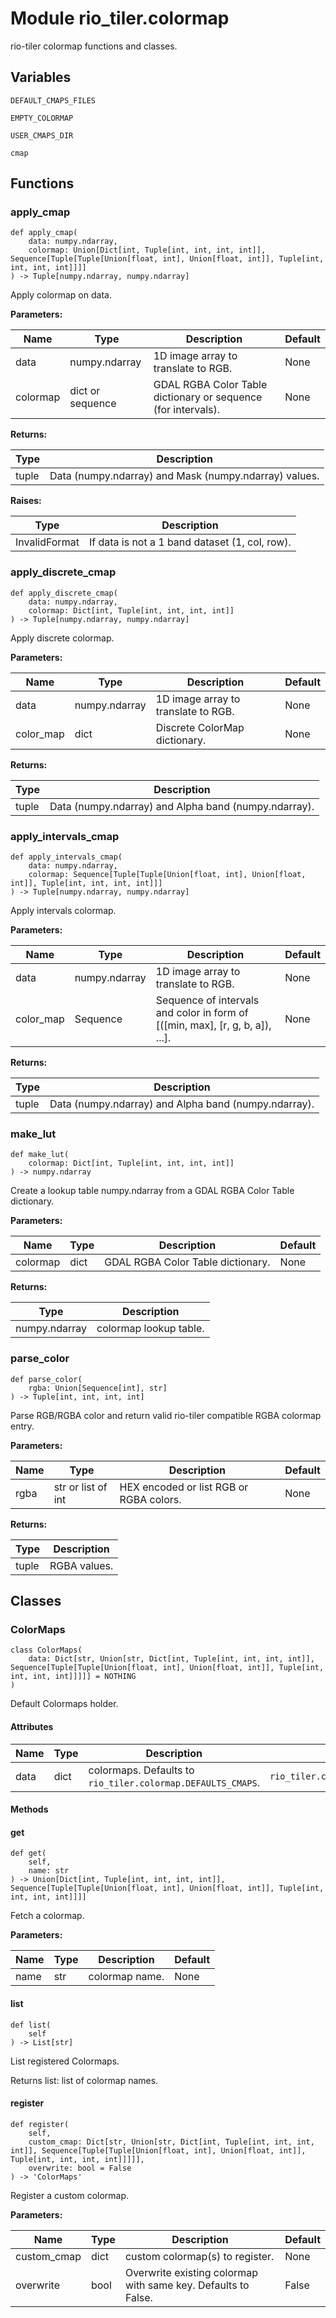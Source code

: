 # Module rio_tiler.colormap

rio-tiler colormap functions and classes.

## Variables

```python3
DEFAULT_CMAPS_FILES
```

```python3
EMPTY_COLORMAP
```

```python3
USER_CMAPS_DIR
```

```python3
cmap
```

## Functions

    
### apply_cmap

```python3
def apply_cmap(
    data: numpy.ndarray,
    colormap: Union[Dict[int, Tuple[int, int, int, int]], Sequence[Tuple[Tuple[Union[float, int], Union[float, int]], Tuple[int, int, int, int]]]]
) -> Tuple[numpy.ndarray, numpy.ndarray]
```

Apply colormap on data.

**Parameters:**

| Name | Type | Description | Default |
|---|---|---|---|
| data | numpy.ndarray | 1D image array to translate to RGB. | None |
| colormap | dict or sequence | GDAL RGBA Color Table dictionary or sequence (for intervals). | None |

**Returns:**

| Type | Description |
|---|---|
| tuple | Data (numpy.ndarray) and Mask (numpy.ndarray) values. |

**Raises:**

| Type | Description |
|---|---|
| InvalidFormat | If data is not a 1 band dataset (1, col, row). |

    
### apply_discrete_cmap

```python3
def apply_discrete_cmap(
    data: numpy.ndarray,
    colormap: Dict[int, Tuple[int, int, int, int]]
) -> Tuple[numpy.ndarray, numpy.ndarray]
```

Apply discrete colormap.

**Parameters:**

| Name | Type | Description | Default |
|---|---|---|---|
| data | numpy.ndarray | 1D image array to translate to RGB. | None |
| color_map | dict | Discrete ColorMap dictionary. | None |

**Returns:**

| Type | Description |
|---|---|
| tuple | Data (numpy.ndarray) and Alpha band (numpy.ndarray). |

    
### apply_intervals_cmap

```python3
def apply_intervals_cmap(
    data: numpy.ndarray,
    colormap: Sequence[Tuple[Tuple[Union[float, int], Union[float, int]], Tuple[int, int, int, int]]]
) -> Tuple[numpy.ndarray, numpy.ndarray]
```

Apply intervals colormap.

**Parameters:**

| Name | Type | Description | Default |
|---|---|---|---|
| data | numpy.ndarray | 1D image array to translate to RGB. | None |
| color_map | Sequence | Sequence of intervals and color in form of [([min, max], [r, g, b, a]), ...]. | None |

**Returns:**

| Type | Description |
|---|---|
| tuple | Data (numpy.ndarray) and Alpha band (numpy.ndarray). |

    
### make_lut

```python3
def make_lut(
    colormap: Dict[int, Tuple[int, int, int, int]]
) -> numpy.ndarray
```

Create a lookup table numpy.ndarray from a GDAL RGBA Color Table dictionary.

**Parameters:**

| Name | Type | Description | Default |
|---|---|---|---|
| colormap | dict | GDAL RGBA Color Table dictionary. | None |

**Returns:**

| Type | Description |
|---|---|
| numpy.ndarray | colormap lookup table. |

    
### parse_color

```python3
def parse_color(
    rgba: Union[Sequence[int], str]
) -> Tuple[int, int, int, int]
```

Parse RGB/RGBA color and return valid rio-tiler compatible RGBA colormap entry.

**Parameters:**

| Name | Type | Description | Default |
|---|---|---|---|
| rgba | str or list of int | HEX encoded or list RGB or RGBA colors. | None |

**Returns:**

| Type | Description |
|---|---|
| tuple | RGBA values. |

## Classes

### ColorMaps

```python3
class ColorMaps(
    data: Dict[str, Union[str, Dict[int, Tuple[int, int, int, int]], Sequence[Tuple[Tuple[Union[float, int], Union[float, int]], Tuple[int, int, int, int]]]]] = NOTHING
)
```

Default Colormaps holder.

#### Attributes

| Name | Type | Description | Default |
|---|---|---|---|
| data | dict | colormaps. Defaults to `rio_tiler.colormap.DEFAULTS_CMAPS`. | `rio_tiler.colormap.DEFAULTS_CMAPS` |

#### Methods

    
#### get

```python3
def get(
    self,
    name: str
) -> Union[Dict[int, Tuple[int, int, int, int]], Sequence[Tuple[Tuple[Union[float, int], Union[float, int]], Tuple[int, int, int, int]]]]
```

Fetch a colormap.

**Parameters:**

| Name | Type | Description | Default |
|---|---|---|---|
| name | str | colormap name. | None |

    
#### list

```python3
def list(
    self
) -> List[str]
```

List registered Colormaps.

Returns
    list: list of colormap names.

    
#### register

```python3
def register(
    self,
    custom_cmap: Dict[str, Union[str, Dict[int, Tuple[int, int, int, int]], Sequence[Tuple[Tuple[Union[float, int], Union[float, int]], Tuple[int, int, int, int]]]]],
    overwrite: bool = False
) -> 'ColorMaps'
```

Register a custom colormap.

**Parameters:**

| Name | Type | Description | Default |
|---|---|---|---|
| custom_cmap | dict | custom colormap(s) to register. | None |
| overwrite | bool | Overwrite existing colormap with same key. Defaults to False. | False |